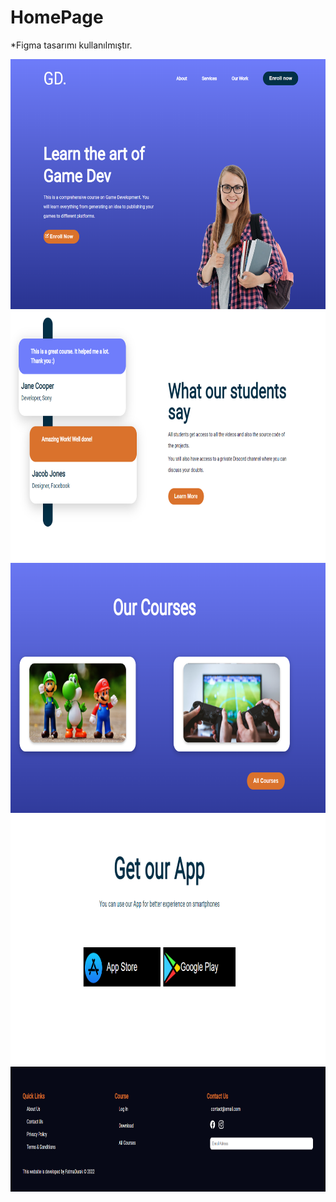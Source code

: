 # HomePage
*Figma tasarımı kullanılmıştır.

<img src="responsivehomepage/public//herosection.PNG" alt="Anasayfa_" width="600" height="400">
<img src="responsivehomepage/public//hero2.PNG" alt="Anasayfa_" width="600" height="400">
<img src="responsivehomepage/public//courses.PNG" alt="Anasayfa_" width="600" height="400">
<img src="responsivehomepage/public//app.PNG" alt="Anasayfa_" width="600" height="400">
<img src="responsivehomepage/public//footer.PNG" alt="Anasayfa_" width="600" height="200">

